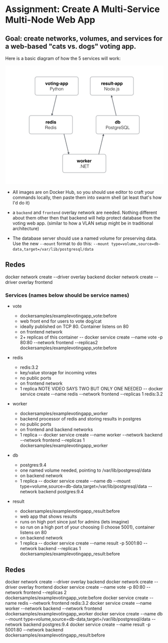 # Assignment: Create A Multi-Service Multi-Node Web App

## Goal: create networks, volumes, and services for a web-based "cats vs. dogs" voting app.
Here is a basic diagram of how the 5 services will work:

![diagram](./architecture.png)
- All images are on Docker Hub, so you should use editor to craft your commands locally, then paste them into swarm shell (at least that's how I'd do it)
- a `backend` and `frontend` overlay network are needed. Nothing different about them other then that backend will help protect database from the voting web app. 
(similar to how a VLAN setup might be in traditional architecture)

- The database server should use a named volume for preserving data. Use the new `--mount` format to do this: 
    `--mount type=volume,source=db-data,target=/var/lib/postgresql/data`

Redes
------
docker network create --driver overlay backend
docker network create --driver overlay frontend


### Services (names below should be service names)
- vote
    - dockersamples/examplevotingapp_vote:before
    - web front end for users to vote dog/cat
    - ideally published on TCP 80. Container listens on 80
    - on frontend network
    - 2+ replicas of this container
    --
    docker service create --name vote -p 80:80 --network frontend --replicas2 dockersamples/examplevotingapp_vote:before

- redis
    - redis:3.2
    - key/value storage for incoming votes
    - no public ports
    - on frontend network
    - 1 replica NOTE VIDEO SAYS TWO BUT ONLY ONE NEEDED
    --
    docker service create --name redis --network frontend --replicas 1 redis:3.2

- worker
    - dockersamples/examplevotingapp_worker
    - backend processor of redis and storing results in postgres
    - no public ports
    - on frontend and backend networks
    - 1 replica
    --
    docker service create --name worker --network backend --network frontend --replicas 1 dockersamples/examplevotingapp_worker

- db
    - postgres:9.4
    - one named volume needed, pointing to /var/lib/postgresql/data
    - on backend network
    - 1 replica
    --
    docker service create --name db --mount type=volume,source=db-data,target=/var/lib/postgresql/data --network backend postgres:9.4

- result
    - dockersamples/examplevotingapp_result:before
    - web app that shows results
    - runs on high port since just for admins (lets imagine)
    - so run on a high port of your choosing (I choose 5001), container listens on 80
    - on backend network
    - 1 replica
    --
    docker service create --name result -p 5001:80 --network backend --replicas 1 dockersamples/examplevotingapp_result:before


Redes
------
docker network create --driver overlay backend
docker network create --driver overlay frontend
docker service create --name vote -p 80:80 --network frontend --replicas 2 dockersamples/examplevotingapp_vote:before
docker service create --name redis --network frontend redis:3.2
docker service create --name worker --network backend --network frontend dockersamples/examplevotingapp_worker
docker service create --name db --mount type=volume,source=db-data,target=/var/lib/postgresql/data --network backend postgres:9.4
docker service create --name result -p 5001:80 --network backend dockersamples/examplevotingapp_result:before
 